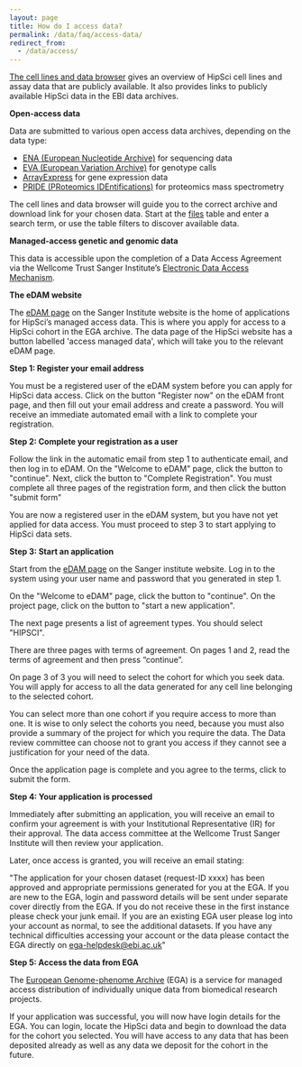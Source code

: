 ```yaml
---
layout: page
title: How do I access data?
permalink: /data/faq/access-data/
redirect_from:
  - /data/access/
---
```


[The cell lines and data browser](http://www.hipsci.org/lines/#/lines) gives an overview of HipSci cell lines and assay data that are publicly available. It also provides links to publicly available HipSci data in the EBI data archives.

**Open-access data**

Data are submitted to various open access data archives, depending on the data type:

* [ENA (European Nucleotide Archive)](http://www.ebi.ac.uk/ena) for sequencing data
* [EVA (European Variation Archive)](http://www.ebi.ac.uk/eva) for genotype calls
* [ArrayExpress](http://www.ebi.ac.uk/arrayexpress) for gene expression data
* [PRIDE (PRoteomics IDEntifications)](http://www.ebi.ac.uk/pride) for proteomics mass spectrometry

The cell lines and data browser will guide you to the correct archive and download link for your chosen data.  Start at the [files](/lines/#/files) table and enter a search term, or use the table filters to discover available data.

**Managed-access genetic and genomic data**

This data is accessible upon the completion of a Data Access Agreement via the Wellcome Trust Sanger Institute’s [Electronic Data Access Mechanism](https://www.sanger.ac.uk/legal/DAA/MasterController).

**The eDAM website**

The [eDAM page](https://www.sanger.ac.uk/legal/DAA/MasterController) on the Sanger Institute website is the home of applications for HipSci’s managed access data. This is where you apply for access to a HipSci cohort in the EGA archive. The data page of the HipSci website has a button labelled 'access managed data', which will take you to the relevant eDAM page.

**Step 1: Register your email address**

You must be a registered user of the eDAM system before you can apply for HipSci data access. Click on the button "Register now" on the eDAM front page, and then fill out your email address and create a password. You will receive an immediate automated email with a link to complete your registration.

**Step 2: Complete your registration as a user**

Follow the link in the automatic email from step 1 to authenticate email, and then log in to eDAM. On the "Welcome to eDAM" page, click the button to "continue".  Next, click the button to "Complete Registration".  You must complete all three pages of the registration form, and then click the button "submit form"

You are now a registered user in the eDAM system, but you have not yet applied for data access.  You must proceed to step 3 to start applying to HipSci data sets.

**Step 3: Start an application**

Start from the [eDAM page](https://www.sanger.ac.uk/legal/DAA/MasterController) on the Sanger institute website. Log in to the system using your user name and password that you generated in step 1.

On the "Welcome to eDAM" page, click the button to "continue".  On the project page, click on the button to "start a new application".

The next page presents a list of agreement types. You should select "HIPSCI".

There are three pages with terms of agreement.  On pages 1 and 2, read the terms of agreement and then press “continue”.

On page 3 of 3 you will need to select the cohort for which you seek data. You will apply for access to all the data generated for any cell line belonging to the selected cohort.

You can select more than one cohort if you require access to more than one. It is wise to only select the cohorts you need, because you must also provide a summary of the project for which you require the data. The Data review committee can choose not to grant you access if they cannot see a justification for your need of the data.

Once the application page is complete and you agree to the terms, click to submit the form.

**Step 4: Your application is processed**

Immediately after submitting an application, you will receive an email to confirm your agreement is with your Institutional Representative (IR) for their approval. The data access committee at the Wellcome Trust Sanger Institute will then review your application.

Later, once access is granted, you will receive an email stating:

"The application for your chosen dataset (request-ID xxxx) has been approved and appropriate permissions generated for you at the EGA. If you are new to the EGA, login and password details will be sent under separate cover directly from the EGA. If you do not receive these in the first instance please check your junk email. If you are an existing EGA user please log into your account as normal, to see the additional datasets. If you have any technical difficulties accessing your account or the data please contact the EGA directly on ega-helpdesk@ebi.ac.uk"

**Step 5: Access the data from EGA**

The [European Genome-phenome Archive](https://ega-archive.org/non-compat.php) (EGA) is a service for managed access distribution of individually unique data from biomedical research projects.

If your application was successful, you will now have login details for the EGA. You can login, locate the HipSci data and begin to download the data for the cohort you selected. You will have access to any data that has been deposited already as well as any data we deposit for the cohort in the future.
